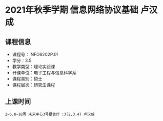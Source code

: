 # 2021年秋季学期 信息网络协议基础 卢汉成






## 课程信息

- 课程号：INFO6202P.01
- 学分：3.5
- 教学类型：理论实验课
- 开课单位：电子工程与信息科学系
- 课程类别：硕士
- 课程层次：研究生课程

## 上课时间

```
2~6,8~18周 未来中心3号报告厅 :3(2,3,4) 卢汉成
```

